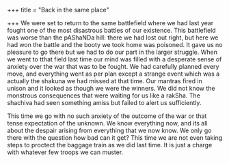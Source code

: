 +++
title = "Back in the same place"

+++
We were set to return to the same battlefield where we had last year
fought one of the most disastrous battles of our existence. This
battlefield was worse than the pAShaNDa hill: there we had lost out
right, but here we had won the battle and the booty we took home was
poisoned. It gave us no pleasure to go there but we had to do our part
in the larger struggle. When we went to tthat field last time our mind
was filled with a desperate sense of anxiety over the war that was to be
fought. We had carefully planned every move, and everything went as per
plan except a strange event which was a actually the shakuna we had
missed at that time. Our mantras fired in unison and it looked as though
we were the winners. We did not know the monstrous consequences that
were waiting for us like a rakSha. The shachiva had seen something amiss
but failed to alert us sufficiently.

This time we go with no such anxiety of the outcome of the war or that
tense expectation of the unknown. We know everything now, and its all
about the despair arising from everything that we now know. We only go
there with the question how bad can it get? This time we are not even
taking steps to proctect the baggage train as we did last time. It is
just a charge with whatever few troops we can muster.
